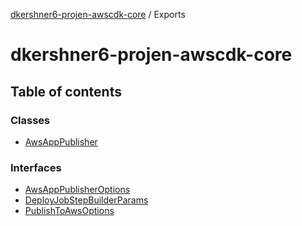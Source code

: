 [dkershner6-projen-awscdk-core](README.md) / Exports

# dkershner6-projen-awscdk-core

## Table of contents

### Classes

- [AwsAppPublisher](classes/AwsAppPublisher.md)

### Interfaces

- [AwsAppPublisherOptions](interfaces/AwsAppPublisherOptions.md)
- [DeployJobStepBuilderParams](interfaces/DeployJobStepBuilderParams.md)
- [PublishToAwsOptions](interfaces/PublishToAwsOptions.md)

